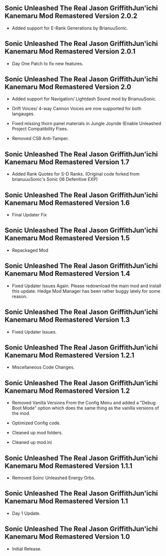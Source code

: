 ## Sonic Unleashed The Real Jason GriffithJun'ichi Kanemaru Mod Remastered Version 2.0.2

- Added support for E-Rank Generations by BrianuuSonic.

## Sonic Unleashed The Real Jason GriffithJun'ichi Kanemaru Mod Remastered Version 2.0.1

- Day One Patch to fix new features.


## Sonic Unleashed The Real Jason GriffithJun'ichi Kanemaru Mod Remastered Version 2.0

- Added support for Navigation/ Lightdash Sound mod by BrianuuSonic. 

- Drift Voices/ 4-way Cannon Voices are now supported for both langauges.

- Fixed missing thorn panel materials in Jungle Joyride (Enable Unleashed Project Compatibility Fixes.

- Removed CSB Anti-Tamper.



## Sonic Unleashed The Real Jason GriffithJun'ichi Kanemaru Mod Remastered Version 1.7

- Added Rank Quotes for S-D Ranks. (Original code forked from brianuuuSonic's Sonic 06 Defenitive EXP)



## Sonic Unleashed The Real Jason GriffithJun'ichi Kanemaru Mod Remastered Version 1.6

- Final Updater Fix


## Sonic Unleashed The Real Jason GriffithJun'ichi Kanemaru Mod Remastered Version 1.5

- Repackaged Mod

## Sonic Unleashed The Real Jason GriffithJun'ichi Kanemaru Mod Remastered Version 1.4

- Fixed Updater Issues Again. Please redownload the main mod and install this update. Hedge Mod Manager has been rather buggy lately for some reason.


## Sonic Unleashed The Real Jason GriffithJun'ichi Kanemaru Mod Remastered Version 1.3

- Fixed Updater Issues.

## Sonic Unleashed The Real Jason GriffithJun'ichi Kanemaru Mod Remastered Version 1.2.1

- Miscellaneous Code Changes.



## Sonic Unleashed The Real Jason GriffithJun'ichi Kanemaru Mod Remastered Version 1.2

- Removed Vanilla Versions From the Config Menu and added a "Debug Boot Mode" option which does the same thing as the vanilla versions of the mod.

- Optimized Config code.

- Cleaned up mod folders.

- Cleaned up mod.ini

## Sonic Unleashed The Real Jason GriffithJun'ichi Kanemaru Mod Remastered Version 1.1.1

- Removed Soinc Unleashed Energy Orbs.


## Sonic Unleashed The Real Jason GriffithJun'ichi Kanemaru Mod Remastered Version 1.1

- Day 1 Update.


## Sonic Unleashed The Real Jason GriffithJun'ichi Kanemaru Mod Remastered Version 1.0

- Initial Release.
